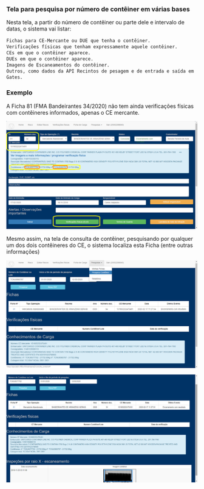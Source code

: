### Tela para pesquisa por número de contêiner em várias bases


Nesta tela, a partir do número de contêiner ou parte dele e intervalo de datas, o sistema vai listar:

    Fichas para CE-Mercante ou DUE que tenha o contêiner.
    Verificações físicas que tenham expressamente aquele contêiner.
    CEs em que o contêiner aparece.
    DUEs em que o contêiner aparece.
    Imagens de Escaneamentos do contêiner.
    Outros, como dados da API Recintos de pesagem e de entrada e saída em Gates.

###  Exemplo    

A Ficha 81 (FMA Bandeirantes 34/2020) não tem ainda verificações físicas 
com contêineres informados, apenas o CE mercante.

![Consulta Container](../images/consultacontainer.png)

Mesmo assim, na tela de consulta de contêiner, pesquisando por qualquer um dos dois 
contêineres do CE, o sistema localiza esta Ficha (entre outras informações)

![Consulta Container](../images/consultacontainer1.png)

![Consulta Container](../images/consultacontainer2.png)
